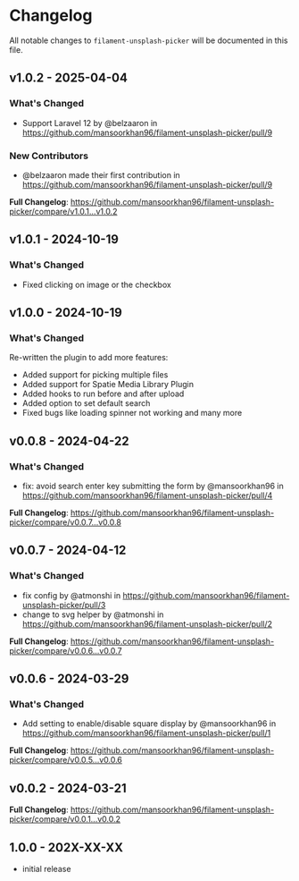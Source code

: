 # Changelog

All notable changes to `filament-unsplash-picker` will be documented in this file.

## v1.0.2 - 2025-04-04

### What's Changed

* Support Laravel 12 by @belzaaron in https://github.com/mansoorkhan96/filament-unsplash-picker/pull/9

### New Contributors

* @belzaaron made their first contribution in https://github.com/mansoorkhan96/filament-unsplash-picker/pull/9

**Full Changelog**: https://github.com/mansoorkhan96/filament-unsplash-picker/compare/v1.0.1...v1.0.2

## v1.0.1 - 2024-10-19

### What's Changed

- Fixed clicking on image or the checkbox

## v1.0.0 - 2024-10-19

### What's Changed

Re-written the plugin to add more features:

- Added support for picking multiple files
- Added support for Spatie Media Library Plugin
- Added hooks to run before and after upload
- Added option to set default search
- Fixed bugs like loading spinner not working and many more

## v0.0.8 - 2024-04-22

### What's Changed

* fix: avoid search enter key submitting the form by @mansoorkhan96 in https://github.com/mansoorkhan96/filament-unsplash-picker/pull/4

**Full Changelog**: https://github.com/mansoorkhan96/filament-unsplash-picker/compare/v0.0.7...v0.0.8

## v0.0.7 - 2024-04-12

### What's Changed

* fix config by @atmonshi in https://github.com/mansoorkhan96/filament-unsplash-picker/pull/3
* change to svg helper by @atmonshi in https://github.com/mansoorkhan96/filament-unsplash-picker/pull/2

**Full Changelog**: https://github.com/mansoorkhan96/filament-unsplash-picker/compare/v0.0.6...v0.0.7

## v0.0.6 - 2024-03-29

### What's Changed

* Add setting to enable/disable square display by @mansoorkhan96 in https://github.com/mansoorkhan96/filament-unsplash-picker/pull/1

**Full Changelog**: https://github.com/mansoorkhan96/filament-unsplash-picker/compare/v0.0.5...v0.0.6

## v0.0.2 - 2024-03-21

**Full Changelog**: https://github.com/mansoorkhan96/filament-unsplash-picker/compare/v0.0.1...v0.0.2

## 1.0.0 - 202X-XX-XX

- initial release
